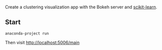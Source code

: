 Create a clustering visualization app with the Bokeh server and
[scikit-learn](http://scikit-learn.org/stable/).

## Start

```
anaconda-project run
```

Then visit [http://localhost:5006/main](http://localhost:5006/main)
